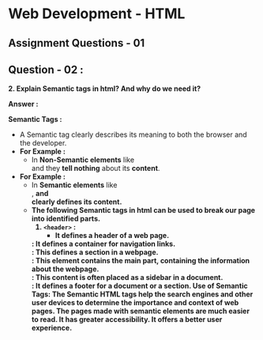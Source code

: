 # **Web Development - HTML**
## **Assignment Questions - 01**
## **Question - 02 :**

**2. Explain Semantic tags in html? And why do we need it?**

**Answer :**

**Semantic Tags :**
- A Semantic tag clearly describes its meaning to both the browser and the developer. 
- **For Example :**
    - In **Non-Semantic elements** like **<div>** and **<span>** they **tell nothing** about its **content**.
- **For Example :**
    - In **Semantic elements** like **<form>**, **<table>** and **<article>** **clearly** defines its **content**.
- The following Semantic tags in html can be used to break our page into identified parts.
    1. **`<header>` :**
        - It defines a header of a web page.
<nav > : 
It defines a container for navigation links.
<section> :
This defines a section in a webpage.
<article> :
This element contains the main part, containing the information about the webpage.
<aside> :
This content is often placed as a sidebar in a document.
<footer> :
It defines a footer for a document or a section. 
Use of Semantic Tags:
The Semantic HTML tags help the search engines and other user devices to determine the importance and context of web pages.
The pages made with semantic elements are much easier to read.
It has greater accessibility.
It offers a better user experience.
